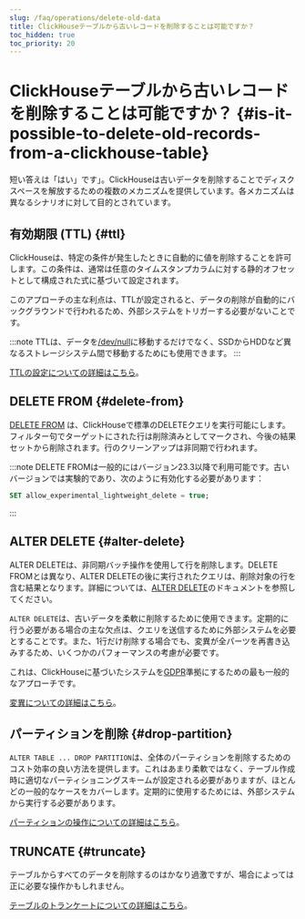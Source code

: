 ```yaml
---
slug: /faq/operations/delete-old-data
title: ClickHouseテーブルから古いレコードを削除することは可能ですか？
toc_hidden: true
toc_priority: 20
---
```


# ClickHouseテーブルから古いレコードを削除することは可能ですか？ {#is-it-possible-to-delete-old-records-from-a-clickhouse-table}

短い答えは「はい」です」。ClickHouseは古いデータを削除することでディスクスペースを解放するための複数のメカニズムを提供しています。各メカニズムは異なるシナリオに対して目的とされています。

## 有効期限 (TTL) {#ttl}

ClickHouseは、特定の条件が発生したときに自動的に値を削除することを許可します。この条件は、通常は任意のタイムスタンプカラムに対する静的オフセットとして構成された式に基づいて設定されます。

このアプローチの主な利点は、TTLが設定されると、データの削除が自動的にバックグラウンドで行われるため、外部システムをトリガーする必要がないことです。

:::note
TTLは、データを[/dev/null](https://en.wikipedia.org/wiki/Null_device)に移動するだけでなく、SSDからHDDなど異なるストレージシステム間で移動するためにも使用できます。
:::

[TTLの設定についての詳細はこちら](../../engines/table-engines/mergetree-family/mergetree.md#table_engine-mergetree-ttl)。

## DELETE FROM {#delete-from}

[DELETE FROM](/sql-reference/statements/delete.md) は、ClickHouseで標準のDELETEクエリを実行可能にします。フィルター句でターゲットにされた行は削除済みとしてマークされ、今後の結果セットから削除されます。行のクリーンアップは非同期で行われます。

:::note
DELETE FROMは一般的にはバージョン23.3以降で利用可能です。古いバージョンでは実験的であり、次のように有効化する必要があります：
```sql
SET allow_experimental_lightweight_delete = true;
```
:::

## ALTER DELETE {#alter-delete}

ALTER DELETEは、非同期バッチ操作を使用して行を削除します。DELETE FROMとは異なり、ALTER DELETEの後に実行されたクエリは、削除対象の行を含む結果となります。詳細については、[ALTER DELETE](/sql-reference/statements/alter/delete.md)のドキュメントを参照してください。

`ALTER DELETE`は、古いデータを柔軟に削除するために使用できます。定期的に行う必要がある場合の主な欠点は、クエリを送信するために外部システムを必要とすることです。また、1行だけ削除する場合でも、変異が全パーツを再書き込みするため、いくつかのパフォーマンスの考慮が必要です。

これは、ClickHouseに基づいたシステムを[GDPR](https://gdpr-info.eu)準拠にするための最も一般的なアプローチです。

[変異についての詳細はこちら](../../sql-reference/statements/alter/index.md#alter-mutations)。

## パーティションを削除 {#drop-partition}

`ALTER TABLE ... DROP PARTITION`は、全体のパーティションを削除するためのコスト効率の良い方法を提供します。これはあまり柔軟ではなく、テーブル作成時に適切なパーティショニングスキームが設定される必要がありますが、ほとんどの一般的なケースをカバーします。定期的に使用するためには、外部システムから実行する必要があります。

[パーティションの操作についての詳細はこちら](../../sql-reference/statements/alter/partition.md#alter_drop-partition)。

## TRUNCATE {#truncate}

テーブルからすべてのデータを削除するのはかなり過激ですが、場合によっては正に必要な操作かもしれません。

[テーブルのトランケートについての詳細はこちら](/sql-reference/statements/truncate.md)。
